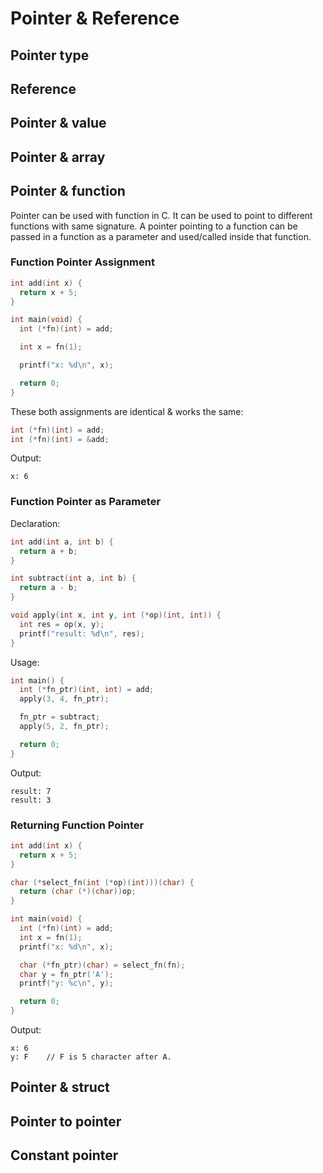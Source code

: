 # Pointer & Reference
## Pointer type
## Reference
## Pointer & value
## Pointer & array

## Pointer & function
Pointer can be used with function in C. It can be used to point to different functions with same signature. A pointer pointing to a function can be passed in a function as a parameter and used/called inside that function.

### Function Pointer Assignment
```c
int add(int x) {
  return x + 5;
}

int main(void) {
  int (*fn)(int) = add;

  int x = fn(1);

  printf("x: %d\n", x);

  return 0;
}
```

These both assignments are identical & works the same:
```c
int (*fn)(int) = add;
int (*fn)(int) = &add;
```

Output:
```plaintext
x: 6
```

### Function Pointer as Parameter
Declaration:
```c
int add(int a, int b) {
  return a + b;
}

int subtract(int a, int b) {
  return a - b;
}

void apply(int x, int y, int (*op)(int, int)) {
  int res = op(x, y);
  printf("result: %d\n", res);
}
```

Usage:
```c
int main() {
  int (*fn_ptr)(int, int) = add;
  apply(3, 4, fn_ptr);

  fn_ptr = subtract;
  apply(5, 2, fn_ptr);

  return 0;
}
```

Output:
```plaintext
result: 7
result: 3
```

### Returning Function Pointer
```c
int add(int x) {
  return x + 5;
}

char (*select_fn(int (*op)(int)))(char) {
  return (char (*)(char))op;
}

int main(void) {
  int (*fn)(int) = add;
  int x = fn(1);
  printf("x: %d\n", x);

  char (*fn_ptr)(char) = select_fn(fn);
  char y = fn_ptr('A');
  printf("y: %c\n", y);

  return 0;
}
```

Output:
```plaintext
x: 6
y: F    // F is 5 character after A.
```

## Pointer & struct
## Pointer to pointer
## Constant pointer
